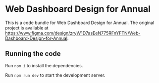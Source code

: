 
  # Web Dashboard Design for Annual

  This is a code bundle for Web Dashboard Design for Annual. The original project is available at https://www.figma.com/design/zryW1D7asEeN775RFnYFTN/Web-Dashboard-Design-for-Annual.

  ## Running the code

  Run `npm i` to install the dependencies.

  Run `npm run dev` to start the development server.
  